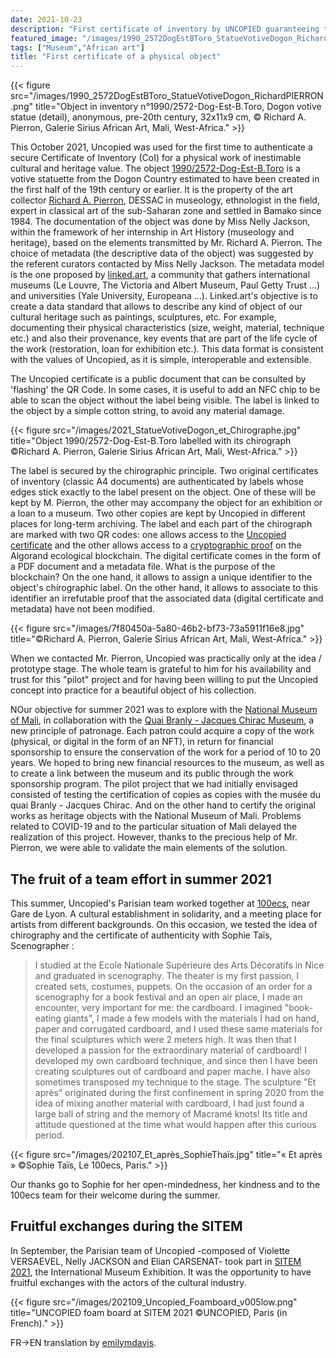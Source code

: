 ```yaml
---
date: 2021-10-23
description: "First certificate of inventory by UNCOPIED guaranteeing the uniqueness and the origin of a physical work of heritage and cultural value."
featured_image: "/images/1990_2572DogEstBToro_StatueVotiveDogon_RichardPIERRON.png"
tags: ["Museum","African art"]
title: "First certificate of a physical object"
---
```


{{< figure src="/images/1990_2572DogEstBToro_StatueVotiveDogon_RichardPIERRON.png" title="Object in inventory n°1990/2572-Dog-Est-B.Toro, Dogon votive statue (detail), anonymous, pre-20th century, 32x11x9 cm, © Richard A. Pierron, Galerie Sirius African Art, Mali, West-Africa." >}}

This October 2021, Uncopied was used for the first time to authenticate a secure Certificate of Inventory (CoI) for a physical work of inestimable cultural and heritage value. The object [1990/2572-Dog-Est-B.Toro](https://api.uncopied.art/c/v/P) is a votive statuette from the Dogon Country estimated to have been created in the first half of the 19th century or earlier. It is the property of the art collector [Richard A. Pierron](https://www.lemonde.fr/afrique/article/2021/02/12/au-mali-les-tresors-du-collectionneur-d-art-richard-pierron_6069786_3212.html), DESSAC in museology, ethnologist in the field, expert in classical art of the sub-Saharan zone and settled in Bamako since 1984. The documentation of the object was done by Miss Nelly Jackson, within the framework of her internship in Art History (museology and heritage), based on the elements transmitted by Mr. Richard A. Pierron. The choice of metadata (the descriptive data of the object) was suggested by the referent curators contacted by Miss Nelly Jackson. The metadata model is the one proposed by [linked.art](https://linked.art/), a community that gathers international museums (Le Louvre, The Victoria and Albert Museum, Paul Getty Trust ...) and universities (Yale University, Europeana ...). Linked.art's objective is to create a data standard that allows to describe any kind of object of our cultural heritage such as paintings, sculptures, etc. For example, documenting their physical characteristics (size, weight, material, technique etc.) and also their provenance, key events that are part of the life cycle of the work (restoration, loan for exhibition etc.). This data format is consistent with the values of Uncopied, as it is simple, interoperable and extensible.


The Uncopied certificate is a public document that can be consulted by 'flashing' the QR Code. In some cases, it is useful to add an NFC chip to be able to scan the object without the label being visible. The label is linked to the object by a simple cotton string, to avoid any material damage.

{{< figure src="/images/2021_StatueVotiveDogon_et_Chirographe.jpg" title="Object 1990/2572-Dog-Est-B.Toro labelled with its chirograph ©Richard A. Pierron, Galerie Sirius African Art, Mali, West-Africa." >}}


The label is secured by the chirographic principle. Two original certificates of inventory (classic A4 documents) are authenticated by labels whose edges stick exactly to the label present on the object. One of these will be kept by M. Pierron, the other may accompany the object for an exhibition or a loan to a museum. Two other copies are kept by Uncopied in different places for long-term archiving. The label and each part of the chirograph are marked with two QR codes: one allows access to the [Uncopied certificate](https://api.uncopied.art/c/v/P) and the other allows access to a [cryptographic proof](https://algoexplorer.io/tx/GPO36HDLBVDNENTYDI5OWEEOPVZV6ZYBVDWWWMWAENZDQKOMEHBQ) on the Algorand ecological blockchain. The digital certificate comes in the form of a PDF document and a metadata file. What is the purpose of the blockchain? On the one hand, it allows to assign a unique identifier to the object's chirographic label. On the other hand, it allows to associate to this identifier an irrefutable proof that the associated data (digital certificate and metadata) have not been modified.

{{< figure src="/images/7f80450a-5a80-46b2-bf73-73a5911f16e8.jpg" title="©Richard A. Pierron, Galerie Sirius African Art, Mali, West-Africa." >}}

When we contacted Mr. Pierron, Uncopied was practically only at the idea / prototype stage. The whole team is grateful to him for his availability and trust for this "pilot" project and for having been willing to put the Uncopied concept into practice for a beautiful object of his collection.

NOur objective for summer 2021 was to explore with the [National Museum of Mali](https://musee-national-mali.org/), in collaboration with the [Quai Branly - Jacques Chirac Museum](https://www.quaibranly.fr/), a new principle of patronage. Each patron could acquire a copy of the work (physical, or digital in the form of an NFT), in return for financial sponsorship to ensure the conservation of the work for a period of 10 to 20 years. We hoped to bring new financial resources to the museum, as well as to create a link between the museum and its public through the work sponsorship program. The pilot project that we had initially envisaged consisted of testing the certification of copies as copies with the musée du quai Branly - Jacques Chirac. And on the other hand to certify the original works as heritage objects with the National Museum of Mali. Problems related to COVID-19 and to the particular situation of Mali delayed the realization of this project. However, thanks to the precious help of Mr. Pierron, we were able to validate the main elements of the solution.

## The fruit of a team effort in summer 2021
This summer, Uncopied's Parisian team worked together at [100ecs](https://100ecs.fr/), near Gare de Lyon. A cultural establishment in solidarity, and a meeting place for artists from different backgrounds. On this occasion, we tested the idea of chirography and the certificate of authenticity with Sophie Taïs, Scenographer :

> I studied at the Ecole Nationale Supérieure des Arts Décoratifs in Nice and graduated in scenography. The theater is my first passion, I created sets, costumes, puppets. On the occasion of an order for a scenography for a book festival and an open air place, I made an encounter, very important for me: the cardboard. I imagined "book-eating giants", I made a few models with the materials I had on hand, paper and corrugated cardboard, and I used these same materials for the final sculptures which were 2 meters high. It was then that I developed a passion for the extraordinary material of cardboard! I developed my own cardboard technique, and since then I have been creating sculptures out of cardboard and paper mache. I have also sometimes transposed my technique to the stage. The sculpture "Et après" originated during the first confinement in spring 2020 from the idea of mixing another material with cardboard, I had just found a large ball of string and the memory of Macramé knots! Its title and attitude questioned at the time what would happen after this curious period.

{{< figure src="/images/202107_Et_après_SophieThaïs.jpg" title="« Et après » ©Sophie Taïs, Le 100ecs, Paris." >}}

Our thanks go to Sophie for her open-mindedness, her kindness and to the 100ecs team for their welcome during the summer.

## Fruitful exchanges during the SITEM

In September, the Parisian team of Uncopied -composed of Violette VERSAEVEL, Nelly JACKSON and Elian CARSENAT- took part in [SITEM 2021](https://www.sitem.fr/), the International Museum Exhibition. It was the opportunity to have fruitful exchanges with the actors of the cultural industry.

{{< figure src="/images/202109_Uncopied_Foamboard_v005low.png" title="UNCOPIED foam board at SITEM 2021 ©UNCOPIED, Paris (in French)." >}}

FR->EN translation by [emilymdavis](https://www.fiverr.com/emilymdavis).